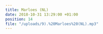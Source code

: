 ```yaml
---
title: Marloes (NL)
date: 2018-10-31 13:29:00 +01:00
position: 14
file: "/uploads/9).%20Marloes%20(NL).mp3"
---
```


